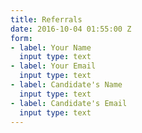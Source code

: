```yaml
---
title: Referrals
date: 2016-10-04 01:55:00 Z
form:
- label: Your Name
  input type: text
- label: Your Email
  input type: text
- label: Candidate's Name
  input type: text
- label: Candidate's Email
  input type: text
---
```



